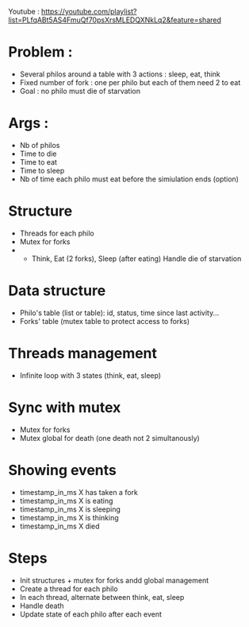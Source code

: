 Youtube : https://youtube.com/playlist?list=PLfqABt5AS4FmuQf70psXrsMLEDQXNkLq2&feature=shared

# Problem :
- Several philos around a table with 3 actions : sleep, eat, think
- Fixed number of fork : one per philo but each of them need 2 to eat
- Goal : no philo must die of starvation

# Args :
- Nb of philos
- Time to die
- Time to eat
- Time to sleep
- Nb of time each philo must eat before the simiulation ends (option)

# Structure
- Threads for each philo
- Mutex for forks
- - Think, Eat (2 forks), Sleep (after eating)
Handle die of starvation

# Data structure
- Philo's table (list or table): id, status, time since last activity...
- Forks' table (mutex table to protect access to forks)

# Threads management
- Infinite loop with 3 states (think, eat, sleep)

# Sync with mutex
- Mutex for forks
- Mutex global for death (one death not 2 simultanously)

# Showing events
- timestamp_in_ms X has taken a fork
- timestamp_in_ms X is eating
- timestamp_in_ms X is sleeping
- timestamp_in_ms X is thinking
- timestamp_in_ms X died

# Steps
- Init structures + mutex for forks andd global management
- Create a thread for each philo
- In each thread, alternate between think, eat, sleep
- Handle death
- Update state of each philo after each event
